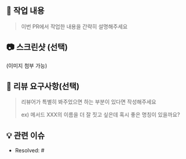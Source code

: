 <!--[#이슈번호] Title
ex) [#1] PR Templete 생성
타이틀 양식 참고하고 지우기 !!-->

## 📝 작업 내용

> 이번 PR에서 작업한 내용을 간략히 설명해주세요

## 📷 스크린샷 (선택)
(이미지 첨부 가능)

## 💬 리뷰 요구사항(선택)

> 리뷰어가 특별히 봐주었으면 하는 부분이 있다면 작성해주세요
> 
> ex) 메서드 XXX의 이름을 더 잘 짓고 싶은데 혹시 좋은 명칭이 있을까요?

## 💡 관련 이슈
- Resolved: #
